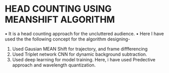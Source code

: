 # HEAD COUNTING USING MEANSHIFT ALGORITHM
• It is a head counting approach for the uncluttered audience.
• Here I have used the the following concept for the algorithm designing-
1. Used Gausian MEAN Shift for trajectory, and frame diffferencing
2. Used Triplet network CNN for dynamic background subtraction.
3. Used deep learning for model training. Here, i have used Predective approach and wavelength quantization.
